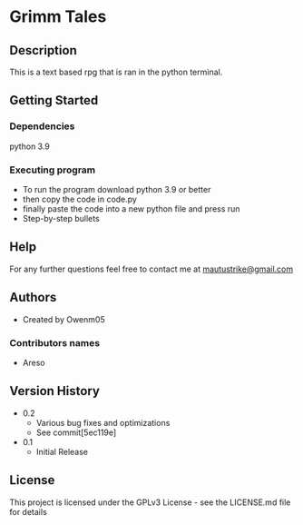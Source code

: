 # Grimm Tales

## Description

This is a text based rpg that is ran in the python terminal.

## Getting Started

### Dependencies

python 3.9

### Executing program

* To run the program download python 3.9 or better 
* then copy the code in code.py 
* finally paste the code into a new python file and press run
* Step-by-step bullets

## Help

For any further questions feel free to contact me at mautustrike@gmail.com

## Authors
* Created by Owenm05 

### Contributors names

* Areso

## Version History

* 0.2
    * Various bug fixes and optimizations
    * See commit[5ec119e]
* 0.1
    * Initial Release

## License

This project is licensed under the GPLv3 License - see the LICENSE.md file for details

